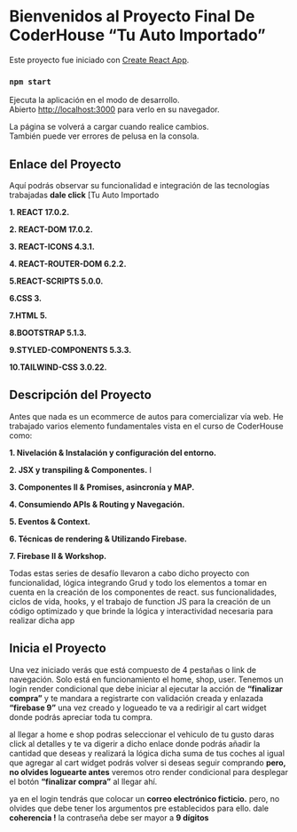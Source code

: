 # Bienvenidos al Proyecto Final De CoderHouse **“Tu Auto Importado”**

Este proyecto fue iniciado con [Create React App](https://github.com/facebook/create-react-app).
### `npm start`

Ejecuta la aplicación en el modo de desarrollo.\
Abierto [http://localhost:3000](http://localhost:3000) para verlo en su navegador.

La página se volverá a cargar cuando realice cambios.\
También puede ver errores de pelusa en la consola.   

## Enlace del Proyecto

Aquí podrás observar su funcionalidad  e integración de las tecnologías trabajadas **dale click** [Tu Auto Importado

**1. REACT 17.0.2.**

**2. REACT-DOM 17.0.2.**

**3. REACT-ICONS 4.3.1.**

**4. REACT-ROUTER-DOM 6.2.2.**

**5.REACT-SCRIPTS 5.0.0.**

**6.CSS 3.**

**7.HTML 5.**

**8.BOOTSTRAP   5.1.3.**

**9.STYLED-COMPONENTS 5.3.3.**

**10.TAILWIND-CSS 3.0.22.**


## Descripción del Proyecto 
Antes que nada es un ecommerce de autos para comercializar vía web. He trabajado varios elemento fundamentales vista en el curso de CoderHouse como:

**1. Nivelación & Instalación y configuración del entorno.**

**2. JSX y transpiling & Componentes.** I

**3. Componentes II & Promises, asincronía y MAP.**

 **4. Consumiendo APIs & Routing y Navegación.**

**5. Eventos & Context.**

**6. Técnicas de rendering & Utilizando Firebase.**

**7. Firebase II & Workshop.**

Todas estas series de desafío llevaron a cabo dicho proyecto con funcionalidad, lógica integrando Grud y todo los elementos a tomar en cuenta en la creación de los componentes de react. sus funcionalidades, ciclos de vida, hooks, y el trabajo de function JS para la creación de un código optimizado y que brinde la lógica y interactividad  necesaria para realizar dicha app  
## Inicia el Proyecto 
Una vez iniciado verás que está compuesto de 4 pestañas o link de navegación. Solo está en funcionamiento el home, shop, user. Tenemos un login render condicional que debe iniciar al ejecutar la acción de **“finalizar compra”** y te mandara a registrarte con validación creada y enlazada  **“firebase 9”** una vez creado y logueado te va a redirigir al cart widget donde podrás apreciar toda tu compra.

al llegar a home e shop podras seleccionar el vehiculo de tu gusto daras click al detalles y te va digerir a dicho enlace donde podrás  añadir la cantidad que deseas y realizará la lógica dicha suma de tus coches al igual que agregar al cart widget podrás volver si deseas seguir comprando **pero, no olvides loguearte antes** veremos otro render condicional para desplegar el botón **“finalizar compra”** al llegar ahí.
 
ya en el login tendrás que colocar un **correo electrónico ficticio.** pero, no olvides que debe tener los argumentos pre establecidos para ello. dale **coherencia !**  la contraseña debe ser mayor a **9 dígitos** 






